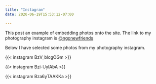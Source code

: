 ```yaml
---
title: "Instagram"
date: 2020-06-19T15:53:12-07:00

---
```

This post an example of embedding photos onto the site.
The link to my photography instagram is [@ngonewfriends](https://www.instagram.com/ngonewfriends/)

Below I have selected some photos from my photography instagram.

{{< instagram BzV_blcgOGm >}}

{{< instagram Bzi-UylAbA >}}

{{< instagram Bza6yTAAKKa >}}



